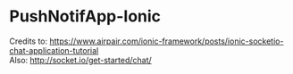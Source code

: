 # PushNotifApp-Ionic

Credits to: https://www.airpair.com/ionic-framework/posts/ionic-socketio-chat-application-tutorial
<br> Also: http://socket.io/get-started/chat/
